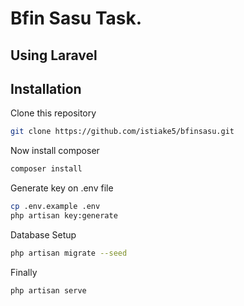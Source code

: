 # Bfin Sasu Task.

## Using Laravel

## Installation

Clone this repository

```bash
git clone https://github.com/istiake5/bfinsasu.git
```

Now install composer

```bash
composer install
```

Generate key on .env file

```bash
cp .env.example .env
php artisan key:generate
```
Database Setup

```bash
php artisan migrate --seed
```

Finally
```bash
php artisan serve
```